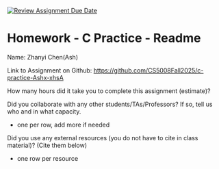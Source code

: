 [![Review Assignment Due Date](https://classroom.github.com/assets/deadline-readme-button-22041afd0340ce965d47ae6ef1cefeee28c7c493a6346c4f15d667ab976d596c.svg)](https://classroom.github.com/a/CbzfTysD)

# Homework - C Practice - Readme

Name: Zhanyi Chen(Ash)

Link to Assignment on Github: https://github.com/CS5008Fall2025/c-practice-Ashx-xhsA

How many hours did it take you to complete this assignment (estimate)?

Did you collaborate with any other students/TAs/Professors? If so, tell us who and in what capacity.

- one per row, add more if needed

Did you use any external resources (you do not have to cite in class material)? (Cite them below)

- one row per resource
